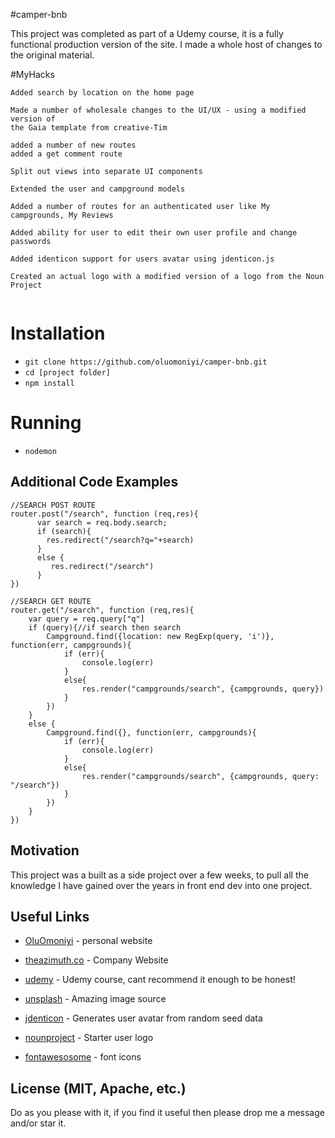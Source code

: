 #camper-bnb

This project was completed as part of a Udemy course, it is a fully functional production version of the site. I made a whole host of changes to the original material.

#MyHacks

```
Added search by location on the home page

Made a number of wholesale changes to the UI/UX - using a modified version of 
the Gaia template from creative-Tim

added a number of new routes
added a get comment route

Split out views into separate UI components

Extended the user and campground models

Added a number of routes for an authenticated user like My campgrounds, My Reviews

Added ability for user to edit their own user profile and change passwords

Added identicon support for users avatar using jdenticon.js

Created an actual logo with a modified version of a logo from the Noun Project


```

# Installation

- `git clone https://github.com/oluomoniyi/camper-bnb.git`
- `cd [project folder]`
- `npm install`


# Running

- `nodemon`

## Additional Code Examples

```
//SEARCH POST ROUTE
router.post("/search", function (req,res){ 
      var search = req.body.search;
	  if (search){
		res.redirect("/search?q="+search)
	  }
	  else {
	     res.redirect("/search")
	  }
})

//SEARCH GET ROUTE
router.get("/search", function (req,res){
	var query = req.query["q"]
	if (query){//if search then search
        Campground.find({location: new RegExp(query, 'i')}, function(err, campgrounds){
            if (err){
                console.log(err)
            }
            else{
                res.render("campgrounds/search", {campgrounds, query})
            }
        })
    }
    else {
        Campground.find({}, function(err, campgrounds){
            if (err){
                console.log(err)
            }
            else{
                res.render("campgrounds/search", {campgrounds, query: "/search"})
            }
        })
    }
})
```

## Motivation

This project was a built as a side project over a few weeks, to pull all the knowledge I have gained over the years in front end dev into one project.

## Useful Links

* [OluOmoniyi](http://www.oluomoniyi.com) - personal website
* [theazimuth.co](http://www.theazimuth.co) - Company Website

* [udemy](https://www.udemy.com/the-web-developer-bootcamp/) - Udemy course, cant recommend it enough to be honest!
* [unsplash](http://www.unsplash.com) - Amazing image source
* [jdenticon](http://www.jdenticon.com) - Generates user avatar from random seed data
* [nounproject](http://www.nounproject.com) - Starter user logo
* [fontawesosome](http://www.fontawesosome.com) - font icons

## License (MIT, Apache, etc.)

Do as you please with it, if you find it useful then please drop me a message and/or star it.
